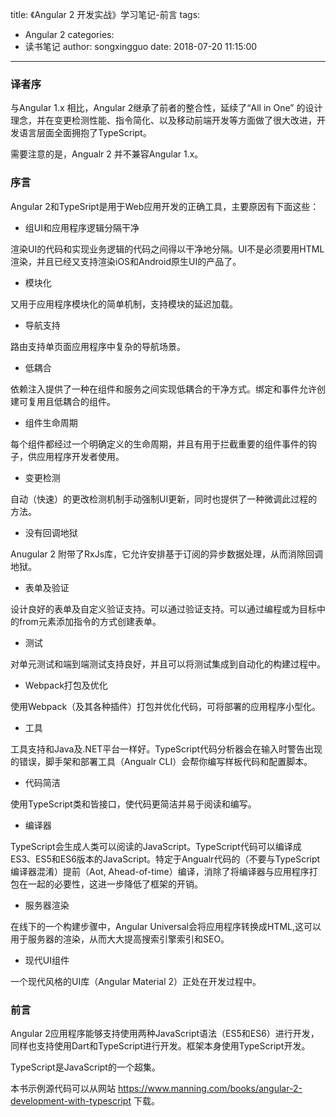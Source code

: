 title: 《Angular 2 开发实战》学习笔记-前言
tags:
  - Angular 2
categories:
  - 读书笔记
author: songxingguo
date: 2018-07-20 11:15:00
---
### 译者序

 与Angular 1.x 相比，Angular 2继承了前者的整合性，延续了“All in One” 的设计理念，并在变更检测性能、指令简化、以及移动前端开发等方面做了很大改进，开发语言层面全面拥抱了TypeScript。
 
 需要注意的是，Angualr 2 并不兼容Angular 1.x。
 
### 序言
  
 Angular 2和TypeSript是用于Web应用开发的正确工具，主要原因有下面这些：
 
 - 组UI和应用程序逻辑分隔干净
  
  渲染UI的代码和实现业务逻辑的代码之间得以干净地分隔。UI不是必须要用HTML渲染，并且已经又支持渲染iOS和Android原生UI的产品了。
  
 <!-- more -->
  
 - 模块化
 
  又用于应用程序模块化的简单机制，支持模块的延迟加载。
  
 - 导航支持
 
  路由支持单页面应用程序中复杂的导航场景。
 
 - 低耦合
  
  依赖注入提供了一种在组件和服务之间实现低耦合的干净方式。绑定和事件允许创建可复用且低耦合的组件。
 
 - 组件生命周期
 
  每个组件都经过一个明确定义的生命周期，并且有用于拦截重要的组件事件的钩子，供应用程序开发者使用。
 
 - 变更检测
  
  自动（快速）的更改检测机制手动强制UI更新，同时也提供了一种微调此过程的方法。
 
 - 没有回调地狱
 
  Anugular 2 附带了RxJs库，它允许安排基于订阅的异步数据处理，从而消除回调地狱。
  
 - 表单及验证
 
  设计良好的表单及自定义验证支持。可以通过验证支持。可以通过编程或为目标中的from元素添加指令的方式创建表单。
  
 - 测试
 
  对单元测试和端到端测试支持良好，并且可以将测试集成到自动化的构建过程中。
  
 - Webpack打包及优化
 
  使用Webpack（及其各种插件）打包并优化代码，可将部署的应用程序小型化。
  
 - 工具
 
  工具支持和Java及.NET平台一样好。TypeScript代码分析器会在输入时警告出现的错误，脚手架和部署工具（Angualr CLI）会帮你编写样板代码和配置脚本。
 
 - 代码简洁
  
  使用TypeScript类和皆接口，使代码更简洁并易于阅读和编写。
  
 - 编译器
  
  TypeScript会生成人类可以阅读的JavaScript。TypeScript代码可以编译成ES3、ES5和ES6版本的JavaScript。特定于Angualr代码的（不要与TypeScript编译器混淆）提前（Aot, Ahead-of-time）编译，消除了将编译器与应用程序打包在一起的必要性，这进一步降低了框架的开销。
 
 - 服务器渲染
  
  在线下的一个构建步骤中，Angular Universal会将应用程序转换成HTML,这可以用于服务器的渲染，从而大大提高搜索引擎索引和SEO。
 
 - 现代UI组件
 
  一个现代风格的UI库（Angular Material 2）正处在开发过程中。
  
### 前言

 Angular 2应用程序能够支持使用两种JavaScript语法（ES5和ES6）进行开发，同样也支持使用Dart和TypeScript进行开发。框架本身使用TypeScript开发。
 
 TypeScript是JavaScript的一个超集。
 
 本书示例源代码可以从网站 https://www.manning.com/books/angular-2-development-with-typescript 下载。